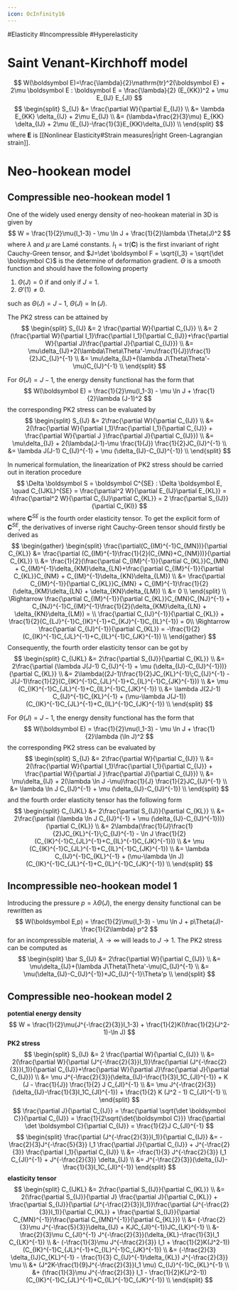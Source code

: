 ```yaml
---
icon: OcInfinity16
---
```


#Elasticity #Incompressible #Hyperelasticity 

# Saint Venant-Kirchhoff model
$$
W(\boldsymbol E)=\frac{\lambda}{2}\mathrm{tr}^2(\boldsymbol E) + 2\mu \boldsymbol E : \boldsymbol E = \frac{\lambda}{2} (E_{KK})^2 + \mu E_{IJ} E_{JI}
$$
$$
\begin{split}
S_{IJ} &= \frac{\partial W}{\partial E_{IJ}} \\
&= \lambda E_{KK} \delta_{IJ} + 2\mu E_{IJ} \\
&= (\lambda+\frac{2}{3}\mu) E_{KK} \delta_{IJ} + 2\mu (E_{IJ}-\frac{1}{3}E_{KK}\delta_{IJ}) \\
\end{split}
$$
where $\boldsymbol E$ is [[Nonlinear Elasticity#Strain measures|right Green-Lagrangian strain]].

# Neo-hookean model
## Compressible neo-hookean model 1
One of the widely used energy density of neo-hookean material in 3D is given by
$$
W = \frac{1}{2}\mu(I_1-3) - \mu \ln J + \frac{1}{2}\lambda \Theta(J)^2
$$
where $\lambda$ and $\mu$ are Lamé constants. $I_1 = \mathrm{tr} (\boldsymbol C)$ is the first invariant of right Cauchy-Green tensor, and $J=\det \boldsymbol F = \sqrt{I_3} = \sqrt{\det \boldsymbol C}$ is the determine of deformation gradient. $\Theta$ is a smooth function and should have the following property
1. $\Theta(J)=0$ if and only if $J=1$.
2. $\Theta'(1)\ne0$.

such as $\Theta(J) = J-1$, $\Theta(J) = \ln(J)$.

The PK2 stress can be attained by
$$
\begin{split}
S_{IJ} &= 2 \frac{\partial W}{\partial C_{IJ}} \\
&= 2 (\frac{\partial W}{\partial I_1}\frac{\partial I_1}{\partial C_{IJ}}+\frac{\partial W}{\partial J}\frac{\partial J}{\partial C_{IJ}}) \\
&= \mu\delta_{IJ}+2(\lambda\Theta\Theta'-\mu\frac{1}{J})\frac{1}{2}JC_{IJ}^{-1} \\
&= \mu\delta_{IJ}+(\lambda J\Theta\Theta'-\mu)C_{IJ}^{-1} \\
\end{split}
$$

For $\Theta(J) = J-1$, the energy density functional has the form that
$$
W(\boldsymbol E) = \frac{1}{2}\mu(I_1-3) - \mu \ln J + \frac{1}{2}\lambda (J-1)^2
$$
the corresponding PK2 stress can be evaluated by
$$
\begin{split}
S_{IJ} &= 2\frac{\partial W}{\partial C_{IJ}} \\
&= 2(\frac{\partial W}{\partial I_1}\frac{\partial I_1}{\partial C_{IJ}} + \frac{\partial W}{\partial J }\frac{\partial J}{\partial C_{IJ}}) \\
&= \mu\delta_{IJ} + 2(\lambda(J-1)-\mu \frac{1}{J}) \frac{1}{2}JC_{IJ}^{-1} \\
&= \lambda J(J-1) C_{IJ}^{-1} + \mu (\delta_{IJ}-C_{IJ}^{-1}) \\
\end{split}
$$

In numerical formulation, the linearization of PK2 stress should be carried out in iteration procedure
$$
\Delta \boldsymbol S = \boldsymbol C^{SE} : \Delta \boldsymbol E, \quad C_{IJKL}^{SE} = \frac{\partial^2 W}{\partial E_{IJ}\partial E_{KL}} = 4\frac{\partial^2 W}{\partial C_{IJ}\partial C_{KL}} = 2 \frac{\partial S_{IJ}}{\partial C_{Kl}}
$$
where $\boldsymbol C^{SE}$ is the fourth order elasticity tensor. To get the explicit form of $\boldsymbol C^{SE}$, the derivatives of inverse right Cauchy-Green tensor should firstly be derived as
$$
\begin{gather}
\begin{split}
\frac{\partial(C_{IM}^{-1}C_{MN})}{\partial C_{KL}} &= \frac{\partial (C_{IM}^{-1}\frac{1}{2}(C_{MN}+C_{NM}))}{\partial C_{KL}} \\
&= \frac{1}{2}(\frac{\partial C_{IM}^{-1}}{\partial C_{KL}}C_{MN} + C_{IM}^{-1}\delta_{KM}\delta_{LN}+\frac{\partial C_{IM}^{-1}}{\partial C_{KL}}C_{NM} + C_{IM}^{-1}\delta_{KN}\delta_{LM}) \\
&= \frac{\partial C_{IM}^{-1}}{\partial C_{KL}}C_{MN} + C_{IM}^{-1}\frac{1}{2}(\delta_{KM}\delta_{LN} + \delta_{KN}\delta_{LM}) \\
&= 0 \\
\end{split} \\
\Rightarrow
\frac{\partial C_{IM}^{-1}}{\partial C_{KL}}C_{MN}C_{NJ}^{-1} + C_{NJ}^{-1}C_{IM}^{-1}\frac{1}{2}(\delta_{KM}\delta_{LN} + \delta_{KN}\delta_{LM}) = \\
\frac{\partial C_{IJ}^{-1}}{\partial C_{KL}} + \frac{1}{2}(C_{LJ}^{-1}C_{IK}^{-1}+C_{KJ}^{-1}C_{IL}^{-1}) = 0\\
\Rightarrow
\frac{\partial C_{IJ}^{-1}}{\partial C_{KL}} = -\frac{1}{2}(C_{IK}^{-1}C_{JL}^{-1}+C_{IL}^{-1}C_{JK}^{-1}) \\
\end{gather}
$$
Consequently, the fourth order elasticity tensor can be got by
$$
\begin{split}
C_{IJKL} &= 2\frac{\partial S_{IJ}}{\partial C_{KL}} \\
&= 2\frac{\partial (\lambda J(J-1) C_{IJ}^{-1} + \mu (\delta_{IJ}-C_{IJ}^{-1}))}{\partial C_{KL}} \\
&= 2\lambda((2J-1)\frac{1}{2}JC_{KL}^{-1}\;C_{IJ}^{-1} - J(J-1)\frac{1}{2}(C_{IK}^{-1}C_{JL}^{-1}+C_{IL}^{-1}C_{JK}^{-1})) \\
&+ \mu (C_{IK}^{-1}C_{JL}^{-1}+C_{IL}^{-1}C_{JK}^{-1}) \\
&= \lambda J(2J-1) C_{IJ}^{-1}C_{KL}^{-1} + (\mu-\lambda J(J-1)) (C_{IK}^{-1}C_{JL}^{-1}+C_{IL}^{-1}C_{JK}^{-1}) \\
\end{split}
$$

For $\Theta(J) = J-1$, the energy density functional has the form that
$$
W(\boldsymbol E) = \frac{1}{2}\mu(I_1-3) - \mu \ln J + \frac{1}{2}\lambda (\ln J)^2
$$
the corresponding PK2 stress can be evaluated by
$$
\begin{split}
S_{IJ} &= 2\frac{\partial W}{\partial C_{IJ}} \\
&= 2(\frac{\partial W}{\partial I_1}\frac{\partial I_1}{\partial C_{IJ}} + \frac{\partial W}{\partial J }\frac{\partial J}{\partial C_{IJ}}) \\
&= \mu\delta_{IJ} + 2(\lambda \ln J -\mu)\frac{1}{J} \frac{1}{2}JC_{IJ}^{-1} \\
&= \lambda \ln J C_{IJ}^{-1} + \mu (\delta_{IJ}-C_{IJ}^{-1}) \\
\end{split}
$$
and the fourth order elasticity tensor has the following form
$$
\begin{split}
C_{IJKL} &= 2\frac{\partial S_{IJ}}{\partial C_{KL}} \\
&= 2\frac{\partial (\lambda \ln J C_{IJ}^{-1} + \mu (\delta_{IJ}-C_{IJ}^{-1}))}{\partial C_{KL}} \\
&= 2\lambda(\frac{1}{J}\frac{1}{2}JC_{KL}^{-1}\;C_{IJ}^{-1} - \ln J \frac{1}{2}(C_{IK}^{-1}C_{JL}^{-1}+C_{IL}^{-1}C_{JK}^{-1})) \\
&+ \mu (C_{IK}^{-1}C_{JL}^{-1}+C_{IL}^{-1}C_{JK}^{-1}) \\
&= \lambda C_{IJ}^{-1}C_{KL}^{-1} + (\mu-\lambda \ln J) (C_{IK}^{-1}C_{JL}^{-1}+C_{IL}^{-1}C_{JK}^{-1}) \\
\end{split}
$$

## Incompressible neo-hookean model 1
Introducing the pressure $p=\lambda \Theta(J)$, the energy density functional can be rewritten as
$$
W(\boldsymbol E,p) = \frac{1}{2}\mu(I_1-3) - \mu \ln J + p\Theta(J)-\frac{1}{2\lambda} p^2
$$
for an incompressible material, $\lambda \rightarrow \infty$ will leads to $J\rightarrow 1$. The PK2 stress can be computed as
$$
\begin{split}
\bar S_{IJ} &= 2\frac{\partial W}{\partial C_{IJ}} \\
&= \mu\delta_{IJ}+(\lambda J\Theta\Theta'-\mu)C_{IJ}^{-1} \\
&= \mu(\delta_{IJ}-C_{IJ}^{-1})+JC_{IJ}^{-1}\Theta'p \\
\end{split}
$$

## Compressible neo-hookean model 2
**potential energy density**
$$
W = \frac{1}{2}\mu(J^{-\frac{2}{3}}I_1-3) + \frac{1}{2}K(\frac{1}{2}(J^2-1)-\ln J)
$$
**PK2 stress**
$$
\begin{split}
S_{IJ} &= 2 \frac{\partial W}{\partial C_{IJ}} \\
&= 2(\frac{\partial W}{\partial (J^{-\frac{2}{3}}I_1)}\frac{\partial (J^{-\frac{2}{3}}I_1)}{\partial C_{IJ}}+\frac{\partial W}{\partial J}\frac{\partial J}{\partial C_{IJ}}) \\
&= \mu J^{-\frac{2}{3}}(\delta_{IJ}-\frac{1}{3}I_1C_{JI}^{-1}) + K (J - \frac{1}{J}) \frac{1}{2} J C_{JI}^{-1} \\
&= \mu J^{-\frac{2}{3}}(\delta_{IJ}-\frac{1}{3}I_1C_{JI}^{-1}) + \frac{1}{2} K (J^2 - 1) C_{JI}^{-1} \\
\end{split}
$$
$$
\frac{\partial J}{\partial C_{IJ}} = \frac{\partial \sqrt{\det \boldsymbol C}}{\partial C_{IJ}} = \frac{1}{2\sqrt{\det{\boldsymbol C}}} \frac{\partial \det \boldsymbol C}{\partial C_{IJ}} = \frac{1}{2}J C_{JI}^{-1}
$$
$$
\begin{split}
\frac{\partial (J^{-\frac{2}{3}}I_1)}{\partial C_{IJ}} &= -\frac{2}{3}J^{-\frac{5}{3}} I_1 \frac{\partial J}{\partial C_{IJ}} + J^{-\frac{2}{3}} \frac{\partial I_1}{\partial C_{IJ}} \\
&= -\frac{1}{3} J^{-\frac{2}{3}} I_1 C_{JI}^{-1} + J^{-\frac{2}{3}} \delta_{IJ} \\
&= J^{-\frac{2}{3}}(\delta_{IJ}-\frac{1}{3}I_1C_{JI}^{-1})
\end{split}
$$
**elasticity tensor**
$$
\begin{split}
C_{IJKL} &= 2\frac{\partial S_{IJ}}{\partial C_{KL}} \\
&= 2(\frac{\partial S_{IJ}}{\partial J} \frac{\partial J}{\partial C_{KL}} + \frac{\partial S_{IJ}}{\partial (J^{-\frac{2}{3}}I_1)}\frac{\partial (J^{-\frac{2}{3}}I_1)}{\partial C_{KL}} + \frac{\partial S_{IJ}}{\partial C_{MN}^{-1}}\frac{\partial C_{MN}^{-1}}{\partial C_{KL}}) \\
&= (-\frac{2}{3}\mu J^{-\frac{5}{3}}\delta_{IJ} + KJC_{JI}^{-1})JC_{LK}^{-1} \\
&- \frac{2}{3}\mu C_{JI}^{-1} J^{-\frac{2}{3}}(\delta_{KL}-\frac{1}{3}I_1 C_{LK}^{-1}) \\
&- (-\frac{1}{3}\mu J^{-\frac{2}{3}} I_1 + \frac{1}{2}K(J^2-1)) (C_{IK}^{-1}C_{JL}^{-1}+C_{IL}^{-1}C_{JK}^{-1}) \\
&= (-\frac{2}{3} \delta_{IJ}C_{KL}^{-1} - \frac{1}{3} C_{IJ}^{-1}\delta_{KL}) J^{-\frac{2}{3}} \mu \\
&+ (J^2K-\frac{1}{9}J^{-\frac{2}{3}}I_1 \mu) C_{IJ}^{-1}C_{KL}^{-1} \\
&+ (\frac{1}{3}\mu J^{-\frac{2}{3}} I_1 - \frac{1}{2}K(J^2-1)) (C_{IK}^{-1}C_{JL}^{-1}+C_{IL}^{-1}C_{JK}^{-1}) \\
\end{split}
$$
